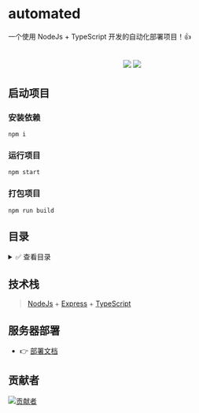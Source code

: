 # automated

一个使用 NodeJs + TypeScript 开发的自动化部署项目！👍

<h2 align="center">
  <img src="https://img.shields.io/badge/version-1.0.0-blue" />
  <a href="https://github.com/biaov/automated/blob/master/LICENSE"><img src="https://img.shields.io/github/license/biaov/automated.svg" /></a>
</h2>

## 启动项目

### 安装依赖

```Basic
npm i
```

### 运行项目

```Basic
npm start
```

### 打包项目

```Basic
npm run build
```

## 目录

<details>
<summary>✅ 查看目录</summary>

```Markdown
|-- automated ---------------------- 项目名称
    |-- .gitignore ----------------- git忽略文件
    |-- package-lock.json ---------- 依赖版本信息文件
    |-- package.json --------------- 包信息文件
    |-- README.md ------------------ 项目文档
    |-- settings.yml --------------- 配置文件
    |-- tsconfig.json -------------- ts配置文件
    |-- webpack.config.js ---------- webpack配置文件
    |-- dist ----------------------- 打包目录文件
    |-- src ------------------------ 项目主目录
    |   |-- index.ts --------------- 项目入口文件
    |   |-- controller ------------- 控制器目录
    |   |-- middleware ------------- 错误中间件和参数校验中间件
    |   |-- router ----------------- 接口路由目录
    |   |-- utils ------------------ 工具包目录
    |-- temporary ------------------ ts编译生成目录和webpack入口目录
```

</details>

## 技术栈

> [NodeJs](https://nodejs.org/) + [Express](https://expressjs.com/) + [TypeScript](https://www.typescriptlang.org/)

## 服务器部署

* 👉 [部署文档](https://github.com/biaov/automated/blob/main/deploy.md)

## 贡献者

[![贡献者](https://contrib.rocks/image?repo=biaov/automated)](https://github.com/biaov/automated/graphs/contributors)
